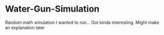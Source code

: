 # Water-Gun-Simulation
Random math simulation I wanted to run... Got kinda interesting.
Might make an explanation later
